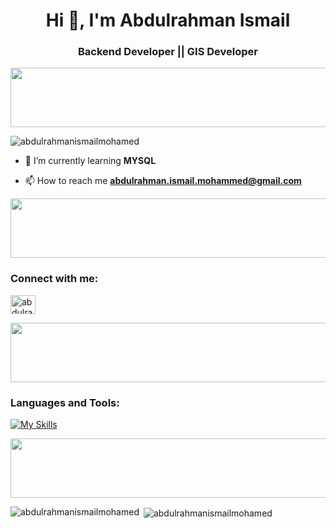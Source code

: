 <!-- - 👋 Hi, I’m Abdulrahman Ismail 
- 👀 I’m interested in...
-  Software engineering and backend developer 
- 🌱 I’m currently learning ....
- Node JS
<hr> 

<h2> Contact with me on </h2>  
- email: abdulrahman.ismail.mohammed@gmail.com  
<hr>  

  
  
<p><a href="http://Wa.me/201553890802" target="_blank"><img alt="Google Play" src="https://img.shields.io/badge/whatsapp%20bussines-128C7E.svg?style=for-the-badge&logo=whatsapp&logoColor=white" /></a> <a href="https://www.facebook.com/profile.php?id=100010739979803" target="_blank"><img alt="Google Play" src="https://img.shields.io/badge/Facebook-4267B2.svg?style=for-the-badge&logo=facebook&logoColor=white" /></a> <a href="https://www.linkedin.com/in/abdulrahman-ismail-ab6a84209/" target="_blank"><img alt="Google Play" src="https://img.shields.io/badge/linkedin-0077b5.svg?style=for-the-badge&logo=linkedin&logoColor=white" /></a><p>
 -->
 <h1 align="center">Hi 👋, I'm Abdulrahman Ismail</h1>
<h3 align="center">Backend Developer || GIS Developer</h3>

 <img src="https://github.com/Govindv7555/Govindv7555/blob/main/49e76e0596857673c5c80c85b84394c1.gif" width=800px height=95px>

<p align="left"> <img src="https://komarev.com/ghpvc/?username=abdulrahmanismailmohamed&label=Profile%20views&color=0e75b6&style=flat" alt="abdulrahmanismailmohamed" /> </p>

- 🌱 I’m currently learning **MYSQL**

- 📫 How to reach me **abdulrahman.ismail.mohammed@gmail.com**

 <img src="https://github.com/Govindv7555/Govindv7555/blob/main/49e76e0596857673c5c80c85b84394c1.gif" width=800px height=95px>

<h3 align="left">Connect with me: </h3>
<p align="left">
<a href="https://linkedin.com/in/abdulrahman-ismail-ab6a84209" target="blank"><img align="center" src="https://raw.githubusercontent.com/rahuldkjain/github-profile-readme-generator/master/src/images/icons/Social/linked-in-alt.svg" alt="abdulrahman-ismail-ab6a84209" height="30" width="40" /></a>
</p>

 <img src="https://github.com/Govindv7555/Govindv7555/blob/main/49e76e0596857673c5c80c85b84394c1.gif" width=800px height=95px>

<h3 align="left">Languages and Tools:</h3>
<!-- <p align="left"> <a href="https://www.w3schools.com/cpp/" target="_blank" rel="noreferrer"> <img src="https://raw.githubusercontent.com/devicons/devicon/master/icons/cplusplus/cplusplus-original.svg" alt="cplusplus" width="40" height="40"/> </a> <a href="https://www.w3schools.com/css/" target="_blank" rel="noreferrer"> <img src="https://raw.githubusercontent.com/devicons/devicon/master/icons/css3/css3-original-wordmark.svg" alt="css3" width="40" height="40"/> </a> <a href="https://expressjs.com" target="_blank" rel="noreferrer"> <img src="https://raw.githubusercontent.com/devicons/devicon/master/icons/express/express-original-wordmark.svg" alt="express" width="40" height="40"/> </a> <a href="https://git-scm.com/" target="_blank" rel="noreferrer"> <img src="https://www.vectorlogo.zone/logos/git-scm/git-scm-icon.svg" alt="git" width="40" height="40"/> </a> <a href="https://developer.mozilla.org/en-US/docs/Web/JavaScript" target="_blank" rel="noreferrer"> <img src="https://raw.githubusercontent.com/devicons/devicon/master/icons/javascript/javascript-original.svg" alt="javascript" width="40" height="40"/> </a> <a href="https://jestjs.io" target="_blank" rel="noreferrer"> <img src="https://www.vectorlogo.zone/logos/jestjsio/jestjsio-icon.svg" alt="jest" width="40" height="40"/> </a> <a href="https://www.linux.org/" target="_blank" rel="noreferrer"> <img src="https://raw.githubusercontent.com/devicons/devicon/master/icons/linux/linux-original.svg" alt="linux" width="40" height="40"/> </a> <a href="https://www.mongodb.com/" target="_blank" rel="noreferrer"> <img src="https://raw.githubusercontent.com/devicons/devicon/master/icons/mongodb/mongodb-original-wordmark.svg" alt="mongodb" width="40" height="40"/> </a> <a href="https://nodejs.org" target="_blank" rel="noreferrer"> <img src="https://raw.githubusercontent.com/devicons/devicon/master/icons/nodejs/nodejs-original-wordmark.svg" alt="nodejs" width="40" height="40"/> </a> </p> -->

<!-- [![My Skills](https://skillicons.dev/icons?i=js,html,css,c,cs,cpp,py)](https://skillicons.dev) -->

[![My Skills](https://skillicons.dev/icons?i=js,html,css,c,cs,cpp,py,androidstudio,bootstrap,git,github,idea,ktor,linux,mongodb,mysql,nodejs,pug,stackoverflow,visualstudio,vscode)](https://skillicons.dev)
<br/>

 <img src="https://github.com/Govindv7555/Govindv7555/blob/main/49e76e0596857673c5c80c85b84394c1.gif" width=800px height=95px>

<p><img align="left" src="https://github-readme-stats.vercel.app/api/top-langs?username=abdulrahmanismailmohamed&show_icons=true&locale=en&layout=compact" alt="abdulrahmanismailmohamed" /></p>

<p>&nbsp;<img align="center" src="https://github-readme-stats.vercel.app/api?username=abdulrahmanismailmohamed&show_icons=true&locale=en" alt="abdulrahmanismailmohamed" /></p>

<!-- <p><img align="center" src="https://github-readme-streak-stats.herokuapp.com/?user=abdulrahmanismailmohamed&" alt="abdulrahmanismailmohamed" /></p>
 -->

